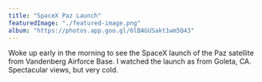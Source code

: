 ```yaml
---
title: "SpaceX Paz Launch"
featuredImage: "./featured-image.png"
album: "https://photos.app.goo.gl/6lBAGUSakt1wm5Q43"
---
```

Woke up early in the morning to see the SpaceX launch of the Paz satellite from Vandenberg Airforce Base.
I watched the launch as from Goleta, CA. Spectacular views, but very cold.
